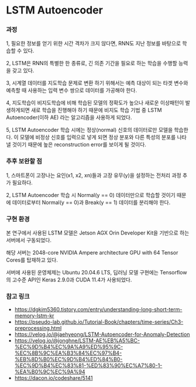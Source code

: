 # LSTM Autoencoder

### 과정

1, 필요한 정보를 얻기 위한 시간 격차가 크지 않다면, RNN도 지난 정보를 바탕으로 학습할 수 있다.

2, LSTM은 RNN의 특별한 한 종류로, 긴 의존 기간을 필요로 하는 학습을 수행할 능력을 갖고 있다.

3, 시계열 데이터를 지도학습 문제로 변환 하기 위해서는 예측 대상이 되는 타겟 변수와 예측할 때 사용하는 입력 변수 쌍으로 데이터를 가공해야 한다. 

4, 지도학습이 비지도학습에 비해 학습된 모델의 정확도가 높으나 새로운 이상패턴이 발생하게되면 새로 학습을 진행해야 하기 때문에 비지도 학습 기법 중 LSTM Autoencoder(이하 AE) 라는 알고리즘을 사용하게 되었다.

5, LSTM Autoencoder 학습 시에는 정상(normal) 신호의 데이터로만 모델을 학습한다. 이 모델에 비정상 신호를 입력으로 넣게 되면 정상 분포와 다른 특성의 분포를 나타낼 것이기 때문에 높은 reconstruction error를 보이게 될 것이다.

### 추후 보완할 점

1, 스마트폰이 고장나는 요인(x1, x2, xn)들과 고장 유무(y)을 설정하는 전처리 과정 추가 필요하다.

2, LSTM Autoencoder 학습 시 Normal(y == 0) 데이터만으로 학습할 것이기 때문에 데이터로부터 Normal(y == 0)과 Break(y == 1) 데이터를 분리해야 한다. 

### 구현 환경

본 연구에서 사용된 LSTM 모델은 Jetson AGX Orin Developer Kit을 기반으로 하는 서버에서 구동되었다. 

해당 서버는 2048-core NVIDIA Ampere architecture GPU with 64 Tensor Cores를 탑재하고 있다. 

서버에 사용된 운영체제는 Ubuntu 20.04.6 LTS, 딥러닝 모델 구현에는 Tensorflow의 고수준 API인 Keras 2.9.0과 CUDA 11.4가 사용되었다. 

### 참고 링크

* https://dgkim5360.tistory.com/entry/understanding-long-short-term-memory-lstm-kr
* https://pseudo-lab.github.io/Tutorial-Book/chapters/time-series/Ch3-preprocessing.html
* https://velog.io/@jaehyeong/LSTM-Autoencoder-for-Anomaly-Detection
* https://velog.io/@jonghne/LSTM-AE%EB%A5%BC-%EC%9D%B4%EC%9A%A9%ED%95%9C-%EC%8B%9C%EA%B3%84%EC%97%B4-%EB%8D%B0%EC%9D%B4%ED%84%B0-%EC%9D%B4%EC%83%81-%ED%83%90%EC%A7%80-1-%EA%B0%9C%EC%9A%94
* https://dacon.io/codeshare/5141

